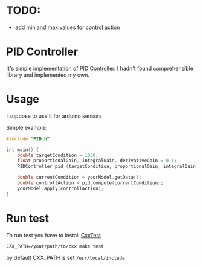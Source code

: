 # TODO:
- add min and max values for control action

# PID Controller

It's simple implementation of [PID Controller](https://en.wikipedia.org/wiki/PID_controller). I hadn't found comprehensible library and implemented my own.

# Usage

I suppose to use it for arduino sensors

Simple example:

```c++
#include "PID.h"

int main() {
    double targetCondition = 1000;
    float proportionalGain, integralGain, derivativeGain = 0.1;
    PIDController pid (targetCondition, proportionalGain, integralGain, derivativeGain);

    double currentCondition = yourModel.getData();
    double controllAction = pid.compute(currentCondition);
    yourModel.apply(controllAction);
}
```

# Run test
To run test you have to install [CxxTest](http://cxxtest.com/)

```
CXX_PATH=/your/path/to/cxx make test
```

by default CXX_PATH is set `/usr/local/include`
